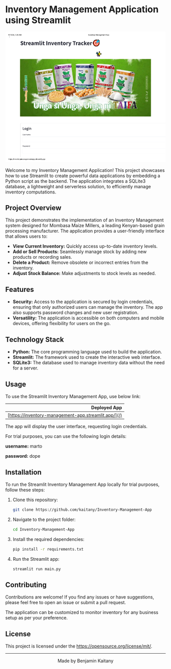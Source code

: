 # Inventory Management Application using Streamlit

![Screenshot](image/Streamlit-APP-Image.png)  

Welcome to my Inventory Management Application! This project showcases how to use Streamlit to create powerful data applications by embedding a Python script as the backend. The application integrates a SQLite3 database, a lightweight and serverless solution, to efficiently manage inventory computations.

## Project Overview
This project demonstrates the implementation of an Inventory Management system designed for Mombasa Maize Millers, a leading Kenyan-based grain processing manufacturer. The application provides a user-friendly interface that allows users to:
- **View Current Inventory:** Quickly access up-to-date inventory levels.
- **Add or Sell Products:** Seamlessly manage stock by adding new products or recording sales.
- **Delete a Product:** Remove obsolete or incorrect entries from the inventory.
- **Adjust Stock Balance:** Make adjustments to stock levels as needed.

## Features
- **Security:** Access to the application is secured by login credentials, ensuring that only authorized users can manage the inventory. The app also supports password changes and new user registration.
- **Versatility:** The application is accessible on both computers and mobile devices, offering flexibility for users on the go.

## Technology Stack
- **Python:** The core programming language used to build the application.
- **Streamlit:** The framework used to create the interactive web interface.
- **SQLite3:** The database used to manage inventory data without the need for a server.

## Usage

To use the Streamlit Inventory Management App, use below link:

|  Deployed App |
|------:|
| [https://inventory-management-app.streamlit.app/](/) |

The app will display the user interface, requesting login credentials.

For trial purposes, you can use the following login details:

**username:** marto

**password:** dope

## Installation

To run the Streamlit Inventory Management App locally for trial purposes, follow these steps:

1. Clone this repository: 

     ```bash
     git clone https://github.com/kaitany/Inventory-Management-App
     ```

2. Navigate to the project folder:

     ```bash
     cd Inventory-Management-App
     ```
3. Install the required dependencies:

     ```bash 
     pip install -r requirements.txt
     ```
4. Run the Streamlit app: 

    ```bash 
    streamlit run main.py
    ```


## Contributing

Contributions are welcome! If you find any issues or have suggestions, please feel free to open an issue or submit a pull request.

The application can be customized to monitor inventory for any business setup as per your preference.

## License

This project is licensed under the [<https://opensource.org/license/mit/>](LICENSE).

---

<p align="center">
  Made by Benjamin Kaitany
</p>

